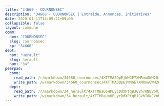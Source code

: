 ```yaml
---
title: "34660 - COURNONSEC"
description: "34660 - COURNONSEC | Entraide, Annonces, Initiatives"
date: 2020-01-11T14:09:21+09:00
collapsible: false
layout: commune
comm:
  nom: "COURNONSEC"
  slug: cournonsec
  cp: "34660"
dept:
  nom: "Hérault"
  slug: herault
  num: "34"
peerpad:
  comm:
    read_path: /r/markdown/34660_cournonsec/4XTTMA5DpEjWNGE7XMRnwGWH2Q4ykYm7C5qwBUDh1copUbaTq
    write_path: /w/markdown/34660_cournonsec/4XTTMA5DpEjWNGE7XMRnwGWH2Q4ykYm7C5qwBUDh1copUbaTq-K3TgUb8jtE2b5EVimpRc3bfobU3oABVG9GqKD4WoLLkrdC4Wt5UTPgFG7rwHjZQBdfrhcAykYTo9H3YSvpG76KsjMHTJXTPvQpPcsr4ty8fBqo2qGajxq7GprpqCK2YQk9kgPR35
  dept:
    read_path: /r/markdown/34_herault/4XTTMBaUoHPLycDdXPtqBJGVh78NEVoMZNyf8Wnh1X5DK6Ew8
    write_path: /w/markdown/34_herault/4XTTMBaUoHPLycDdXPtqBJGVh78NEVoMZNyf8Wnh1X5DK6Ew8-K3TgTd4rzWVX1F82NgGyNepGUxhqCmodCALjxNZeEdBQWQhd1NJYx1gHMW9QBLL6sN41ALXRejLsG2VetgVferfVncrvVCz47dChJvN8ouQLRMdWs4KpxKPeRYR1nspmhzdBqF8J
---
```


